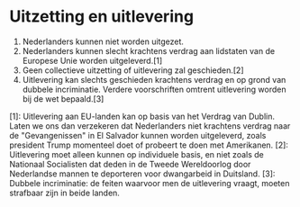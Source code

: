 # Uitzetting en uitlevering
1. Nederlanders kunnen niet worden uitgezet.
2. Nederlanders kunnen slecht krachtens verdrag aan lidstaten van de Europese Unie worden uitgeleverd.[1]
3. Geen collectieve uitzetting of uitlevering zal geschieden.[2]
4. Uitlevering kan slechts geschieden krachtens verdrag en op grond van dubbele incriminatie. Verdere voorschriften omtrent uitlevering worden bij de wet bepaald.[3]

[1]: Uitlevering aan EU-landen kan op basis van het Verdrag van Dublin. Laten we ons dan verzekeren dat Nederlanders niet krachtens verdrag naar de "Gevangenissen" in El Salvador kunnen worden uitgeleverd, zoals president Trump momenteel doet of probeert te doen met Amerikanen.
[2]: Uitlevering moet alleen kunnen op individuele basis, en niet zoals de Nationaal Socialisten dat deden in de Tweede Wereldoorlog door Nederlandse mannen te deporteren voor dwangarbeid in Duitsland.
[3]: Dubbele incriminatie: de feiten waarvoor men de uitlevering vraagt, moeten strafbaar zijn in beide landen.
